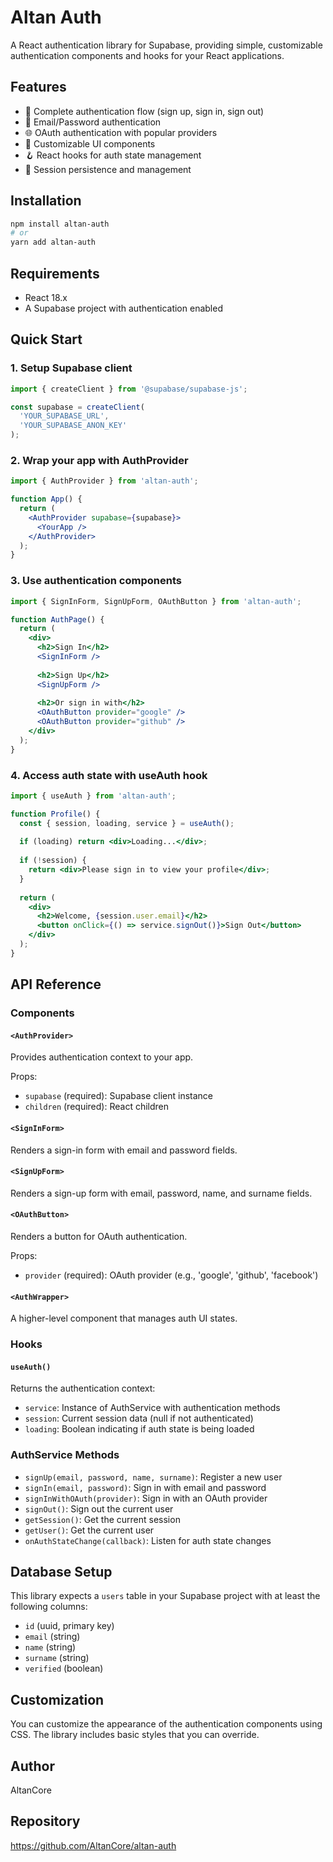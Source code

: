 # Altan Auth

A React authentication library for Supabase, providing simple, customizable authentication components and hooks for your React applications.

## Features

- 🔐 Complete authentication flow (sign up, sign in, sign out)
- 🔑 Email/Password authentication
- 🌐 OAuth authentication with popular providers
- 🎨 Customizable UI components
- 🪝 React hooks for auth state management
- 🔄 Session persistence and management

## Installation

```bash
npm install altan-auth
# or
yarn add altan-auth
```

## Requirements

- React 18.x
- A Supabase project with authentication enabled

## Quick Start

### 1. Setup Supabase client

```jsx
import { createClient } from '@supabase/supabase-js';

const supabase = createClient(
  'YOUR_SUPABASE_URL',
  'YOUR_SUPABASE_ANON_KEY'
);
```

### 2. Wrap your app with AuthProvider

```jsx
import { AuthProvider } from 'altan-auth';

function App() {
  return (
    <AuthProvider supabase={supabase}>
      <YourApp />
    </AuthProvider>
  );
}
```

### 3. Use authentication components

```jsx
import { SignInForm, SignUpForm, OAuthButton } from 'altan-auth';

function AuthPage() {
  return (
    <div>
      <h2>Sign In</h2>
      <SignInForm />
      
      <h2>Sign Up</h2>
      <SignUpForm />
      
      <h2>Or sign in with</h2>
      <OAuthButton provider="google" />
      <OAuthButton provider="github" />
    </div>
  );
}
```

### 4. Access auth state with useAuth hook

```jsx
import { useAuth } from 'altan-auth';

function Profile() {
  const { session, loading, service } = useAuth();
  
  if (loading) return <div>Loading...</div>;
  
  if (!session) {
    return <div>Please sign in to view your profile</div>;
  }
  
  return (
    <div>
      <h2>Welcome, {session.user.email}</h2>
      <button onClick={() => service.signOut()}>Sign Out</button>
    </div>
  );
}
```

## API Reference

### Components

#### `<AuthProvider>`

Provides authentication context to your app.

Props:
- `supabase` (required): Supabase client instance
- `children` (required): React children

#### `<SignInForm>`

Renders a sign-in form with email and password fields.

#### `<SignUpForm>`

Renders a sign-up form with email, password, name, and surname fields.

#### `<OAuthButton>`

Renders a button for OAuth authentication.

Props:
- `provider` (required): OAuth provider (e.g., 'google', 'github', 'facebook')

#### `<AuthWrapper>`

A higher-level component that manages auth UI states.

### Hooks

#### `useAuth()`

Returns the authentication context:
- `service`: Instance of AuthService with authentication methods
- `session`: Current session data (null if not authenticated)
- `loading`: Boolean indicating if auth state is being loaded

### AuthService Methods

- `signUp(email, password, name, surname)`: Register a new user
- `signIn(email, password)`: Sign in with email and password
- `signInWithOAuth(provider)`: Sign in with an OAuth provider
- `signOut()`: Sign out the current user
- `getSession()`: Get the current session
- `getUser()`: Get the current user
- `onAuthStateChange(callback)`: Listen for auth state changes

## Database Setup

This library expects a `users` table in your Supabase project with at least the following columns:
- `id` (uuid, primary key)
- `email` (string)
- `name` (string)
- `surname` (string)
- `verified` (boolean)

## Customization

You can customize the appearance of the authentication components using CSS. The library includes basic styles that you can override.

## Author

AltanCore

## Repository

https://github.com/AltanCore/altan-auth
